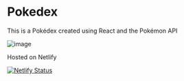 # Pokedex

This is a Pokédex created using React and the Pokémon API

![image](https://user-images.githubusercontent.com/78442505/175798955-5435564c-0fb8-48e7-9c66-6d50f3a0bc77.png)

<!--
![image](https://user-images.githubusercontent.com/78442505/175785715-4a30e0dd-baa6-4de7-91dd-e83d8612ff51.png)

Still in progress...

<img src="https://raw.githubusercontent.com/juanportal/Pokedex/main/src/media/progress.gif" width="200">
-->

Hosted on Netlify

[![Netlify Status](https://api.netlify.com/api/v1/badges/576dbb45-6be3-4aa7-b2f7-2b291c25d46b/deploy-status)](https://app.netlify.com/sites/gif-web/deploys)